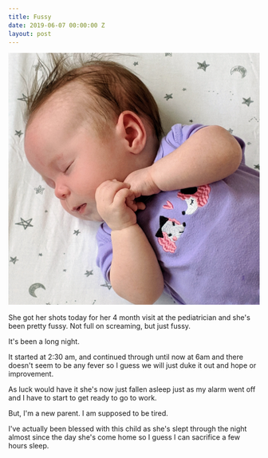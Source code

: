 ```yaml
---
title: Fussy
date: 2019-06-07 00:00:00 Z
layout: post
---
```


![sleepy](/images/sleepy2.jpg)

She got her shots today for her 4 month visit at the pediatrician and she's been pretty fussy. Not full on screaming, but just fussy.

It's been a long night.

It started at 2:30 am, and continued through until now at 6am and there doesn't seem to be any fever so I guess we will just duke it out and hope or improvement.

As luck would have it she's now just fallen asleep just as my alarm went off and I have to start to get ready to go to work.

But, I'm a new parent. I am supposed to be tired.

I've actually been blessed with this child as she's slept through the night almost since the day she's come home so I guess I can sacrifice a few hours sleep.


